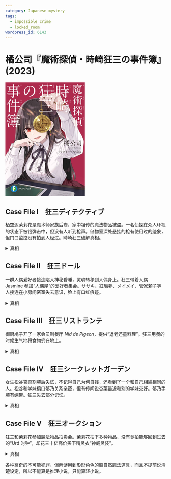```yaml
---
category: Japanese mystery
tags:
  - impossible_crime
  - locked_room
wordpress_id: 6143
---
```


# 橘公司『魔術探偵・時崎狂三の事件簿』(2023)

<img src=images/2023_cover.jpg width=250/>

## Case File Ⅰ　狂三ディテクティブ

栖空辺茉莉花是魔术师家族后裔，家中祖传的魔法物品被盗。一名侦探在众人环视的状态下被铅弹击中，但没有人听到枪声。储物室深处悬挂的枪有使用过的迹象，但门口监控没有拍到人经过。時崎狂三破解真相。

<details><summary>真相</summary>
凶手一天前用普通步枪向反方向射出时速 330 米的“魔弹”，无论瞄准对象在哪里都一定会击中。魔弹经过 33 小时 40 分钟后绕地球一周，击中受害者。“凶手”是茉莉花本人，案件是对時崎狂三的测试。
</details>

## Case File Ⅱ　狂三ドール

一群人偶爱好者接连陷入神秘昏睡，灵魂转移到人偶身上。狂三带着人偶 Jasmine 参加“人偶屋”的爱好者集会。ササキ、紅璃夢、メイメイ、管家頼子等人接连在小房间密室失去意识，脸上有口红痕迹。

<details><summary>真相</summary>
主办者 Venus 让自己的灵魂附身在整个人偶屋，使进入人偶屋的人陷入昏睡。狂三将自己转变为人偶，抹去了主卧室深处墙上的红色唇印，破解魔咒，并取回魔法物品“Galatea”唇膏。
</details>

## Case File Ⅲ　狂三リストランテ

御厨鳩子开了一家会员制餐厅 <i>Nid de Pigeon</i>，提供“返老还童料理”。狂三用餐的时候生气地将食物扔在地上。

<details><summary>真相</summary>
鳩子拥有的魔法物品不是能让人恢复精力的“Nectar”，而是吸取人精力的“吸血鬼的牙”。鳩子吸取食客的精力变年轻。
</details>

## Case File Ⅳ　狂三シークレットガーデン

女生松谷杏菜割腕后失忆，不记得自己为何自残，还看到了一个和自己相貌相同的人。松谷和学妹橋口郁乃关系亲密，但有传闻说杏菜最近和别的学妹交好。郁乃手腕有绷带。狂三失去部分记忆。

<details><summary>真相</summary>
郁乃收到一个寄给曾祖父的盒子，里面有一个“替换魔戒”，戴上之后可以变成另一个人的样子，并且共享身体伤害。郁乃割破自己手腕，导致杏菜也出现割腕伤痕。郁乃对狂三发动攻击，但狂三按压颈动脉中断意识，反而导致郁乃昏迷。
</details>

## Case File Ⅴ　狂三オークション

狂三和茉莉花参加魔法物品拍卖会。茉莉花拍下多种物品，没有竞拍能够回到过去的“Urd 时钟”，却花三十亿高价买下精灵衣“神威灵装”。

<details><summary>真相</summary>
魔法物品的持有者设定如果有人试图偷窃，就将魔法物品自动发送给可信赖的人，所以前几节的主人公收到送来的魔法物品。莉花是假冒，真正的茉莉花是拍下“Urd 时钟”的少女，她戴了“替换魔戒”改变相貌，以免被假茉莉花认出。狂三举办假拍卖会，所有的拍卖品都是赝品，“神威灵装”本来属于假茉莉花。假茉莉花戴上“Gyges 戒指”隐身，但狂三提前一天射出魔弹，将其击中。
</details>

各种离奇的不可能犯罪，但解谜用到形形色色的超自然魔法道具，而且不提前说清楚设定，所以不能算是推理小说，只能算轻小说。